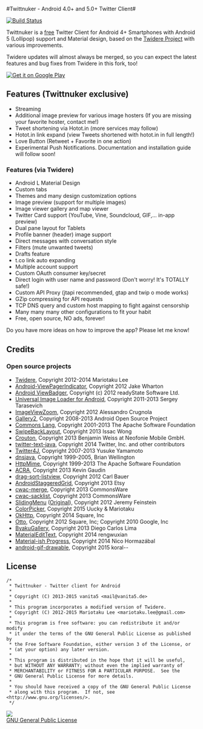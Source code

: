 #Twittnuker - Android 4.0+ and 5.0+ Twitter Client#

[![Build Status](https://travis-ci.org/vanita5/twittnuker.svg?branch=master)](https://travis-ci.org/vanita5/twittnuker)

Twittnuker is a [free](https://www.gnu.org/philosophy/free-sw.html) Twitter Client for Android 4+ Smartphones with Android 5 (Lollipop) support and Material design, based on the [Twidere Project](https://github.com/mariotaku/twidere) with various improvements.

Twidere updates will almost always be merged, so you can expect the latest features and bug fixes from Twidere in this fork, too!

<a href="https://play.google.com/store/apps/details?id=de.vanita5.twittnuker">
  <img alt="Get it on Google Play"
       src="https://developer.android.com/images/brand/en_generic_rgb_wo_60.png" />
</a>

## Features (Twittnuker exclusive) ##

* Streaming
* Additional image preview for various image hosters (If you are missing your favorite hoster, contact me!)
* Tweet shortening via Hotot.in (more services may follow)
* Hotot.in link expand (view Tweets shortened with hotot.in in full length!)
* Love Button (Retweet + Favorite in one action)
* Experimental Push Notifications. Documentation and installation guide will follow soon!


### Features (via Twidere) ###

* Android L Material Design
* Custom tabs
* Themes and many design customization options
* Image preview (support for multiple images)
* Image viewer gallery and map viewer
* Twitter Card support (YouTube, Vine, Soundcloud, GIF,... in-app preview)
* Dual pane layout for Tablets
* Profile banner (header) image support
* Direct messages with conversation style
* Filters (mute unwanted tweets)
* Drafts feature
* t.co link auto expanding
* Multiple account support
* Custom OAuth consumer key/secret
* Direct login with user name and password (Don't worry! It's TOTALLY safe!)
* Custom API Proxy (jtapi recommended, gtap and twip o mode works)
* GZip compressing for API requests
* TCP DNS query and custom host mapping to fight against censorship
* Many many many other configurations to fit your habit
* Free, open source, NO ads, forever!

Do you have more ideas on how to improve the app? Please let me know!


## Credits ##

### Open source projects ###

* [Twidere](https://github.com/mariotaku/twidere), Copyright 2012-2014 Mariotaku Lee
* [Android-ViewPagerIndicator](https://github.com/JakeWharton/Android-ViewPagerIndicator/), Copyright 2012 Jake Wharton
* [Android ViewBadger](https://github.com/jgilfelt/android-viewbadger), Copyright (c) 2012 readyState Software Ltd.
* [Universal Image Loader for Android](https://github.com/nostra13/Android-Universal-Image-Loader), Copyright 2011-2013 Sergey Tarasevich
* [ImageViewZoom](https://github.com/sephiroth74/ImageViewZoom), Copyright 2012 Alessandro Crugnola
* [Gallery2](https://android.googlesource.com/platform/packages/apps/Gallery2), Copyright 2008-2013 Android Open Source Project
* [Commons Lang](http://commons.apache.org/proper/commons-lang/), Copyright 2001-2013 The Apache Software Foundation
* [SwipeBackLayout](https://github.com/Issacw0ng/SwipeBackLayout), Copyright 2013 Issac Wong
* [Crouton](https://github.com/keyboardsurfer/Crouton), Copyright 2013 Benjamin Weiss at Neofonie Mobile GmbH.
* [twitter-text-java](https://github.com/twitter/twitter-text), Copyright 2014 Twitter, Inc. and other contributors
* [Twitter4J](https://github.com/yusuke/twitter4j), Copyright 2007-2013 Yusuke Yamamoto
* [dnsjava](http://www.xbill.org/dnsjava/), Copyright 1999-2005, Brian Wellington
* [HttpMime](http://hc.apache.org/httpcomponents-client-ga/httpmime/), Copyright 1999-2013 The Apache Software Foundation
* [ACRA](http://github.com/ACRA/acra), Copyright 2013 Kevin Gaudin
* [drag-sort-listview](https://github.com/bauerca/drag-sort-listview), Copyright 2012 Carl Bauer
* [AndroidStaggeredGrid](https://github.com/etsy/AndroidStaggeredGrid), Copyright 2013 Etsy
* [cwac-merge](https://github.com/commonsguy/cwac-merge), Copyright 2013 CommonsWare
* [cwac-sacklist](https://github.com/commonsguy/cwac-sacklist), Copyright 2013 CommonsWare
* [SlidingMenu](https://github.com/mariotaku/SlidingMenu) ([Original](https://github.com/jfeinstein10/SlidingMenu)), Copyright 2012 Jeremy Feinstein
* [ColorPicker](https://github.com/uucky/ColorPicker-Android), Copyright 2015 Uucky & Mariotaku
* [OkHttp](https://github.com/square/okhttp), Copyright 2014 Square, Inc
* [Otto](https://github.com/square/otto), Copyright 2012 Square, Inc; Copyright 2010 Google, Inc
* [ByakuGallery](https://github.com/diegocarloslima/ByakuGallery), Copyright 2013 Diego Carlos Lima
* [MaterialEditText](https://github.com/rengwuxian/MaterialEditText), Copyright 2014 rengwuxian
* [Material-ish Progress](https://github.com/pnikosis/materialish-progress), Copyright 2014 Nico Hormazábal
* [android-gif-drawable](https://github.com/koral--/android-gif-drawable/), Copyright 2015 koral--


## License ##


    /*
     * Twittnuker - Twitter client for Android
     *
     * Copyright (C) 2013-2015 vanita5 <mail@vanita5.de>
     *
     * This program incorporates a modified version of Twidere.
     * Copyright (C) 2012-2015 Mariotaku Lee <mariotaku.lee@gmail.com>
     *
     * This program is free software: you can redistribute it and/or modify
     * it under the terms of the GNU General Public License as published by
     * the Free Software Foundation, either version 3 of the License, or
     * (at your option) any later version.
     *
     * This program is distributed in the hope that it will be useful,
     * but WITHOUT ANY WARRANTY; without even the implied warranty of
     * MERCHANTABILITY or FITNESS FOR A PARTICULAR PURPOSE.  See the
     * GNU General Public License for more details.
     *
     * You should have received a copy of the GNU General Public License
     * along with this program.  If not, see <http://www.gnu.org/licenses/>.
     */
     
<a href="https://www.gnu.org/licenses/gpl-3.0.en.html"><img src="https://www.gnu.org/graphics/gplv3-127x51.png"><br/>GNU General Public License</a>
